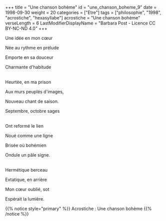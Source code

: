 +++
title = "Une chanson bohème"
id = "une_chanson_boheme_9"
date = 1998-09-30
weight = 20
categories = ["Etre"]
tags = ["philosophie", "1998", "acrostiche", "hexasyllabe"]
acrostiche = "Une chanson bohème"
verseLength = 6
LastModifierDisplayName = "Barbara Post - Licence CC BY-NC-ND 4.0"
+++

Une idée en mon cœur

Née au rythme en prélude

Emporte en sa douceur

Charmante d'habitude

 \
Heurtée, en ma prison

Aux murs peuplés d'images,

Nouveau chant de saison.

Septembre, octobre sages

 \
Ont reformé le lien

Noué comme une ligne

Brisée où bohémien

Ondule un pâle signe.

 \
Hermétique berceau

Extatique, en arrière

Mon cœur oublié, sot

Espérait la lumière.

{{% notice style="primary" %}}
Acrostiche : Une chanson bohème
{{% /notice %}}
